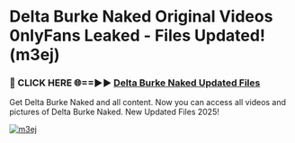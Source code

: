 # Delta Burke Naked Original Videos 0nlyFans Leaked - Files Updated! (m3ej)

<h3>🔴 CLICK HERE 🌐==►► <a href="https://tinyurl.com/up5wt9bj" rel="nofollow">Delta Burke Naked Updated Files</a></h3>

Get Delta Burke Naked and all content. Now you can access all videos and pictures of Delta Burke Naked. New Updated Files 2025!

[![m3ej](https://i.imgur.com/ABiUzMV.gif)](https://tinyurl.com/up5wt9bj)
